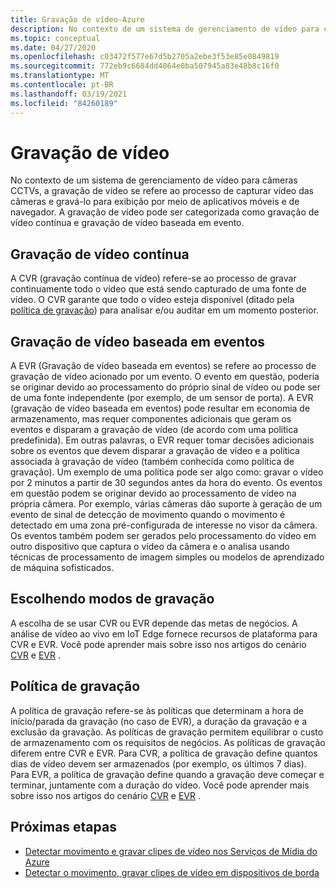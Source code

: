 ```yaml
---
title: Gravação de vídeo-Azure
description: No contexto de um sistema de gerenciamento de vídeo para câmeras CCTVs, a gravação de vídeo se refere ao processo de capturar vídeo das câmeras e gravá-lo para exibição por meio de aplicativos móveis e de navegador. A gravação de vídeo pode ser categorizada como gravação de vídeo contínua e gravação de vídeo baseada em evento.
ms.topic: conceptual
ms.date: 04/27/2020
ms.openlocfilehash: c03472f577e67d5b2705a2ebe3f53e85e0849819
ms.sourcegitcommit: 772eb9c6684dd4864e0ba507945a83e48b8c16f0
ms.translationtype: MT
ms.contentlocale: pt-BR
ms.lasthandoff: 03/19/2021
ms.locfileid: "84260189"
---
```

# <a name="video-recording"></a>Gravação de vídeo

No contexto de um sistema de gerenciamento de vídeo para câmeras CCTVs, a gravação de vídeo se refere ao processo de capturar vídeo das câmeras e gravá-lo para exibição por meio de aplicativos móveis e de navegador. A gravação de vídeo pode ser categorizada como gravação de vídeo contínua e gravação de vídeo baseada em evento. 

## <a name="continuous-video-recording"></a>Gravação de vídeo contínua  

A CVR (gravação contínua de vídeo) refere-se ao processo de gravar continuamente todo o vídeo que está sendo capturado de uma fonte de vídeo. O CVR garante que todo o vídeo esteja disponível (ditado pela [política de gravação](#recording-policy)) para analisar e/ou auditar em um momento posterior.

## <a name="event-based-video-recording"></a>Gravação de vídeo baseada em eventos  

A EVR (Gravação de vídeo baseada em eventos) se refere ao processo de gravação de vídeo acionado por um evento. O evento em questão, poderia se originar devido ao processamento do próprio sinal de vídeo ou pode ser de uma fonte independente (por exemplo, de um sensor de porta). A EVR (gravação de vídeo baseada em eventos) pode resultar em economia de armazenamento, mas requer componentes adicionais que geram os eventos e disparam a gravação de vídeo (de acordo com uma política predefinida). Em outras palavras, o EVR requer tomar decisões adicionais sobre os eventos que devem disparar a gravação de vídeo e a política associada à gravação de vídeo (também conhecida como política de gravação). Um exemplo de uma política pode ser algo como: gravar o vídeo por 2 minutos a partir de 30 segundos antes da hora do evento. Os eventos em questão podem se originar devido ao processamento de vídeo na própria câmera. Por exemplo, várias câmeras dão suporte à geração de um evento de sinal de detecção de movimento quando o movimento é detectado em uma zona pré-configurada de interesse no visor da câmera. Os eventos também podem ser gerados pelo processamento do vídeo em outro dispositivo que captura o vídeo da câmera e o analisa usando técnicas de processamento de imagem simples ou modelos de aprendizado de máquina sofisticados. 

## <a name="choosing-recording-modes"></a>Escolhendo modos de gravação  

A escolha de se usar CVR ou EVR depende das metas de negócios. A análise de vídeo ao vivo em IoT Edge fornece recursos de plataforma para CVR e EVR. Você pode aprender mais sobre isso nos artigos do cenário [CVR](continuous-video-recording-concept.md) e [EVR](event-based-video-recording-concept.md) .

## <a name="recording-policy"></a>Política de gravação  

A política de gravação refere-se às políticas que determinam a hora de início/parada da gravação (no caso de EVR), a duração da gravação e a exclusão da gravação. As políticas de gravação permitem equilibrar o custo de armazenamento com os requisitos de negócios. As políticas de gravação diferem entre CVR e EVR. Para CVR, a política de gravação define quantos dias de vídeo devem ser armazenados (por exemplo, os últimos 7 dias). Para EVR, a política de gravação define quando a gravação deve começar e terminar, juntamente com a duração do vídeo. Você pode aprender mais sobre isso nos artigos do cenário [CVR](continuous-video-recording-concept.md) e [EVR](event-based-video-recording-concept.md) .

## <a name="next-steps"></a>Próximas etapas

* [Detectar movimento e gravar clipes de vídeo nos Serviços de Mídia do Azure](detect-motion-record-video-clips-media-services-quickstart.md)
* [Detectar o movimento, gravar clipes de vídeo em dispositivos de borda](detect-motion-record-video-clips-edge-devices-quickstart.md)

